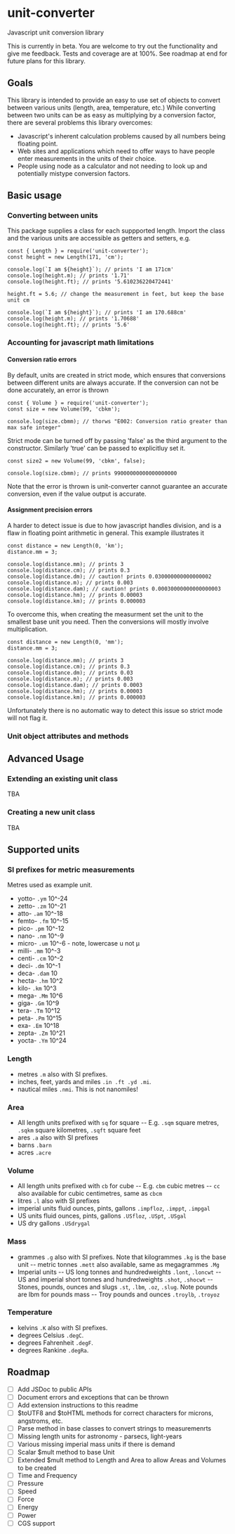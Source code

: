 # unit-converter #
Javascript unit conversion library

This is currently in beta. You are welcome to try out the functionality and give me feedback. Tests and coverage are at 100%. See roadmap at end for future plans for this library.

## Goals ##
This library is intended to provide an easy to use set of objects to convert between various units (length, area, temperature, etc.) While converting between two units can be as easy as multiplying by a conversion factor, there are several problems this library overcomes:
- Javascript's inherent calculation problems caused by all numbers being floating point.
- Web sites and applications which need to offer ways to have people enter measurements in the units of their choice.
- People using node as a calculator and not needing to look up and potentially mistype conversion factors.

## Basic usage ##

### Converting between units ###

This package supplies a class for each suppported length. Import the class and the various units are accessible as getters and setters, e.g.

```
const { Length } = require('unit-converter');
const height = new Length(171, 'cm');

console.log(`I am ${height}`); // prints 'I am 171cm' 
console.log(height.m); // prints '1.71'
console.log(height.ft); // prints '5.610236220472441'

height.ft = 5.6; // change the measurement in feet, but keep the base unit cm

console.log(`I am ${height}`); // prints 'I am 170.688cm'
console.log(height.m); // prints '1.70688'
console.log(height.ft); // prints '5.6'
```

### Accounting for javascript math limitations ###

#### Conversion ratio errors ####

By default, units are created in strict mode, which ensures that conversions between different units are always accurate. If the conversion can not be done accurately, an error is thrown

```
const { Volume } = require('unit-converter');
const size = new Volume(99, 'cbkm');

console.log(size.cbmm); // thorws "E002: Conversion ratio greater than max safe integer"
```

Strict mode can be turned off by passing 'false' as the third argument to the constructor. Similarly 'true' can be passed to explicitluy set it.
```
const size2 = new Volume(99, 'cbkm', false);

console.log(size.cbmm); // prints 99000000000000000000
```
Note that the error is thrown is unit-converter cannot guarantee an accurate conversion, even if the value output is accurate.

#### Assignment precision errors ####

A harder to detect issue is due to how javascript handles division, and is a flaw in floating point arithmetic in general. This example illustrates it
```
const distance = new Length(0, 'km');
distance.mm = 3;

console.log(distance.mm); // prints 3
console.log(distance.cm); // prints 0.3
console.log(distance.dm); // caution! prints 0.030000000000000002
console.log(distance.m); // prints 0.003
console.log(distance.dam); // caution! prints 0.00030000000000000003
console.log(distance.hm); // prints 0.00003
console.log(distance.km); // prints 0.000003
```

To overcome this, when creating the measurment set the unit to the smallest base unit you need. Then the conversions will mostly involve multiplication.

```
const distance = new Length(0, 'mm');
distance.mm = 3;

console.log(distance.mm); // prints 3
console.log(distance.cm); // prints 0.3
console.log(distance.dm); // prints 0.03
console.log(distance.m); // prints 0.003
console.log(distance.dam); // prints 0.0003
console.log(distance.hm); // prints 0.00003
console.log(distance.km); // prints 0.000003
```

Unfortunately there is no automatic way to detect this issue so strict mode will not flag it.


### Unit object attributes and methods ###

## Advanced Usage ##

### Extending an existing unit class ###

TBA

### Creating a new unit class ###

TBA

## Supported units ##

### SI prefixes for metric measurements ###

Metres used as example unit.
- yotto- ```.ym``` 10^-24
- zetto- ```.zm``` 10^-21
- atto- ```.am``` 10^-18
- femto- ```.fm``` 10^-15
- pico- ```.pm``` 10^-12
- nano- ```.nm``` 10^-9
- micro- ```.um``` 10^-6 - note, lowercase u not µ
- milli- ```.mm``` 10^-3
- centi- ```.cm``` 10^-2
- deci- ```.dm``` 10^-1
- deca- ```.dam``` 10
- hecta- ```.hm``` 10^2
- kilo- ```.km``` 10^3
- mega- ```.Mm``` 10^6
- giga- ```.Gm``` 10^9
- tera- ```.Tm``` 10^12
- peta- ```.Pm``` 10^15
- exa- ```.Em``` 10^18
- zepta- ```.Zm``` 10^21
- yocta- ```.Ym``` 10^24 

### Length ###

- metres ```.m``` also with SI prefixes.
- inches, feet, yards and miles ```.in .ft .yd .mi```.
- nautical miles ```.nmi```. This is not nanomiles!

### Area ###
- All length units prefixed with ```sq``` for square
-- E.g. ```.sqm``` square metres, ```.sqkm``` square kilometres, ```.sqft``` square feet
- ares ```.a``` also with SI prefixes
- barns ```.barn```
- acres ```.acre```

### Volume ###
- All length units prefixed with ```cb``` for cube
-- E.g. ```cbm``` cubic metres
-- ```cc``` also available for cubic centimetres, same as ```cbcm```
- litres ```.l``` also with SI prefixes
- imperial units fluid ounces, pints, gallons ```.impfloz```, ```.imppt```, ```.impgal```
- US units fluid ounces, pints, gallons ```.USfloz```, ```.USpt```, ```.USgal```
- US dry gallons ```.USdrygal```

### Mass ###
- grammes ```.g``` also with SI prefixes. Note that kilogrammes ```.kg``` is the base unit
-- metric tonnes ```.mett``` also available, same as megagrammes ```.Mg```
- Imperial units
-- US long tonnes and hundredweights ```.lont```, ```.loncwt```
-- US and imperial short tonnes and hundredweights ```.shot```, ```.shocwt```
-- Stones, pounds, ounces and slugs ```.st```, ```.lbm```, ```.oz```, ```.slug```. Note pounds are lbm for pounds mass
-- Troy pounds and ounces ```.troylb```, ```.troyoz```

### Temperature ###
- kelvins ```.K``` also with SI prefixes.
- degrees Celsius ```.degC```.
- degrees Fahrenheit ```.degF```.
- degrees Rankine ```.degRa```.

## Roadmap

- [ ] Add JSDoc to public APIs
- [ ] Document errors and exceptions that can be thrown
- [ ] Add extension instructions to this readme
- [ ] $toUTF8 and $toHTML methods for correct characters for microns, angstroms, etc.
- [ ] Parse method in base classes to convert strings to measuremenrts
- [ ] Missing length units for astronomy - parsecs, light-years
- [ ] Various missing imperial mass units if there is demand
- [ ] Scalar $mult method to base Unit
- [ ] Extended $mult method to Length and Area to allow Areas and Volumes to be created
- [ ] Time and Frequency
- [ ] Pressure
- [ ] Speed
- [ ] Force
- [ ] Energy
- [ ] Power
- [ ] CGS support
